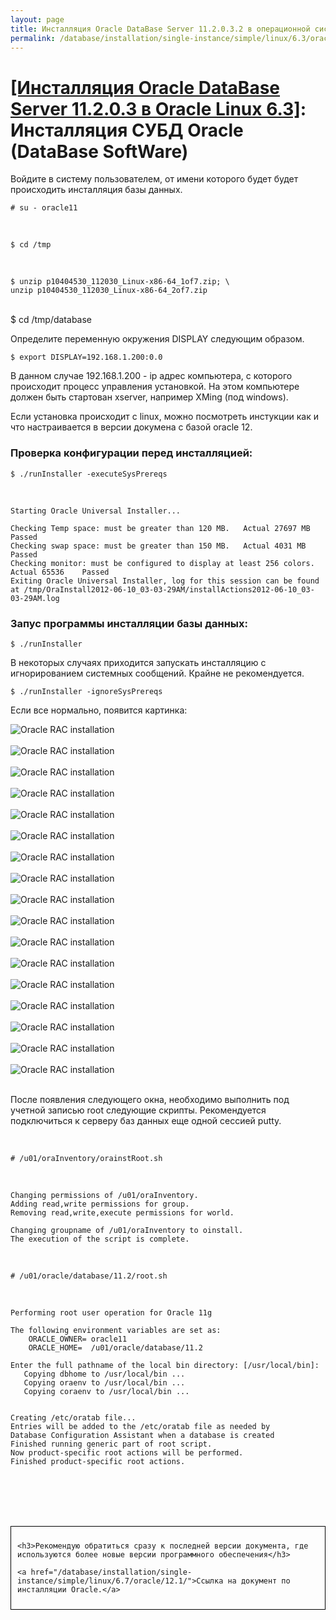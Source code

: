```yaml
---
layout: page
title: Инсталляция Oracle DataBase Server 11.2.0.3.2 в операционной системе Oracle Linux 6.3 x86_64
permalink: /database/installation/single-instance/simple/linux/6.3/oracle/11.2/oracle-database-software-installation/
---
```


# <a href="/database/installation/single-instance/simple/linux/6.3/oracle/11.2/">[Инсталляция Oracle DataBase Server 11.2.0.3 в Oracle Linux 6.3]</a>: Инсталляция СУБД Oracle (DataBase SoftWare)


Войдите в систему пользователем, от имени которого будет будет происходить инсталляция базы данных.

	# su - oracle11

<br/>

	$ cd /tmp

<br/>

	$ unzip p10404530_112030_Linux-x86-64_1of7.zip; \
	unzip p10404530_112030_Linux-x86-64_2of7.zip

<br/>
		$ cd /tmp/database

Определите переменную окружения DISPLAY следующим образом.

	$ export DISPLAY=192.168.1.200:0.0

В данном случае 192.168.1.200 - ip адрес компьютера, с которого происходит процесс управления установкой. На этом компьютере должен быть стартован xserver, например XMing (под windows).


Если установка происходит с linux, можно посмотреть инстукции как и что настраивается в версии докумена с базой oracle 12.

### Проверка конфигурации перед инсталляцией:

	$ ./runInstaller -executeSysPrereqs


<br/>

	Starting Oracle Universal Installer...

	Checking Temp space: must be greater than 120 MB.   Actual 27697 MB    Passed
	Checking swap space: must be greater than 150 MB.   Actual 4031 MB    Passed
	Checking monitor: must be configured to display at least 256 colors.    Actual 65536    Passed
	Exiting Oracle Universal Installer, log for this session can be found at /tmp/OraInstall2012-06-10_03-03-29AM/installActions2012-06-10_03-03-29AM.log



### Запус программы инсталляции базы данных:

	$ ./runInstaller

В некоторых случаях приходится запускать инсталляцию с игнорированием системных сообщений. Крайне не рекомендуется.

	$ ./runInstaller -ignoreSysPrereqs


Если все нормально, появится картинка:  



<img src="http://img.oradba.net/img/oracle/database/simple/11.2/oracle11_database_software_installation_01.PNG" border="0" alt="Oracle RAC installation"><br/><br/>
<img src="http://img.oradba.net/img/oracle/database/simple/11.2/oracle11_database_software_installation_02.PNG" border="0" alt="Oracle RAC installation"><br/><br/>
<img src="http://img.oradba.net/img/oracle/database/simple/11.2/oracle11_database_software_installation_03.PNG" border="0" alt="Oracle RAC installation"><br/><br/>
<img src="http://img.oradba.net/img/oracle/database/simple/11.2/oracle11_database_software_installation_04.PNG" border="0" alt="Oracle RAC installation"><br/><br/>
<img src="http://img.oradba.net/img/oracle/database/simple/11.2/oracle11_database_software_installation_05.PNG" border="0" alt="Oracle RAC installation"><br/><br/>
<img src="http://img.oradba.net/img/oracle/database/simple/11.2/oracle11_database_software_installation_06.PNG" border="0" alt="Oracle RAC installation"><br/><br/>
<img src="http://img.oradba.net/img/oracle/database/simple/11.2/oracle11_database_software_installation_07.PNG" border="0" alt="Oracle RAC installation"><br/><br/>
<img src="http://img.oradba.net/img/oracle/database/simple/11.2/oracle11_database_software_installation_08.PNG" border="0" alt="Oracle RAC installation"><br/><br/>
<img src="http://img.oradba.net/img/oracle/database/simple/11.2/oracle11_database_software_installation_09.PNG" border="0" alt="Oracle RAC installation"><br/><br/>
<img src="http://img.oradba.net/img/oracle/database/simple/11.2/oracle11_database_software_installation_10.PNG" border="0" alt="Oracle RAC installation"><br/><br/>
<img src="http://img.oradba.net/img/oracle/database/simple/11.2/oracle11_database_software_installation_11.PNG" border="0" alt="Oracle RAC installation"><br/><br/>
<img src="http://img.oradba.net/img/oracle/database/simple/11.2/oracle11_database_software_installation_12.PNG" border="0" alt="Oracle RAC installation"><br/><br/>
<img src="http://img.oradba.net/img/oracle/database/simple/11.2/oracle11_database_software_installation_13.PNG" border="0" alt="Oracle RAC installation"><br/><br/>
<img src="http://img.oradba.net/img/oracle/database/simple/11.2/oracle11_database_software_installation_14.PNG" border="0" alt="Oracle RAC installation"><br/><br/>
<img src="http://img.oradba.net/img/oracle/database/simple/11.2/oracle11_database_software_installation_15.PNG" border="0" alt="Oracle RAC installation"><br/><br/>
<img src="http://img.oradba.net/img/oracle/database/simple/11.2/oracle11_database_software_installation_16.PNG" border="0" alt="Oracle RAC installation"><br/><br/>
<img src="http://img.oradba.net/img/oracle/database/simple/11.2/oracle11_database_software_installation_17.PNG" border="0" alt="Oracle RAC installation"><br/><br/>



После появления следующего окна, необходимо выполнить под учетной записью root следующие скрипты. Рекомендуется подключиться к серверу баз данных еще одной сессией putty.

<br/>


	# /u01/oraInventory/orainstRoot.sh



<br/>


	Changing permissions of /u01/oraInventory.
	Adding read,write permissions for group.
	Removing read,write,execute permissions for world.

	Changing groupname of /u01/oraInventory to oinstall.
	The execution of the script is complete.


<br/>


	# /u01/oracle/database/11.2/root.sh


<br/>

	Performing root user operation for Oracle 11g

	The following environment variables are set as:
	    ORACLE_OWNER= oracle11
	    ORACLE_HOME=  /u01/oracle/database/11.2

	Enter the full pathname of the local bin directory: [/usr/local/bin]:
	   Copying dbhome to /usr/local/bin ...
	   Copying oraenv to /usr/local/bin ...
	   Copying coraenv to /usr/local/bin ...


	Creating /etc/oratab file...
	Entries will be added to the /etc/oratab file as needed by
	Database Configuration Assistant when a database is created
	Finished running generic part of root script.
	Now product-specific root actions will be performed.
	Finished product-specific root actions.



<br/><br/>
<br/><br/>


<div style="padding:10px; border:thin solid black;">

	<h3>Рекомендую обратиться сразу к последней версии документа, где используются более новые версии программного обеспечения</h3>

    <a href="/database/installation/single-instance/simple/linux/6.7/oracle/12.1/">Ссылка на документ по инсталляции Oracle.</a>

</div>
